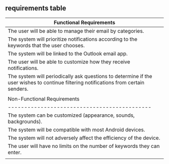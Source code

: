 ## requirements table

| Functional Requirements                     |
|--------------------------------------------|
| The user will be able to manage their email by categories. |
| The system will prioritize notifications according to the keywords that the user chooses. |
| The system will be linked to the Outlook email app. |
| The user will be able to customize how they receive notifications. |
| The system will periodically ask questions to determine if the user wishes to continue filtering notifications from certain senders. |
|                                            |
| Non-Functional Requirements                 |
|--------------------------------------------|
| The system can be customized (appearance, sounds, backgrounds). |
| The system will be compatible with most Android devices. |
| The system will not adversely affect the efficiency of the device. |
| The user will have no limits on the number of keywords they can enter. |
|                                            |
